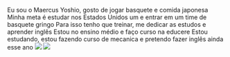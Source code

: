 Eu sou o Maercus Yoshio, gosto de jogar basquete e comida japonesa 
Minha meta é estudar nos Estados Unidos um e entrar em um  time de basquete gringo 
Para isso tenho que treinar, me dedicar as estudos e aprender inglês
Estou no ensino  médio e faço curso na educere
Estou estudando, estou fazendo curso de mecanica e pretendo fazer inglês ainda esse ano 
![](https://img.shields.io/badge/Scratch-4D97FF?style=for-the-badge&logo=Scratch&logoColor=white)
![](https://img.shields.io/badge/JavaScript-323330?style=for-the-badge&logo=javascript&logoColor=F7DF1E)
